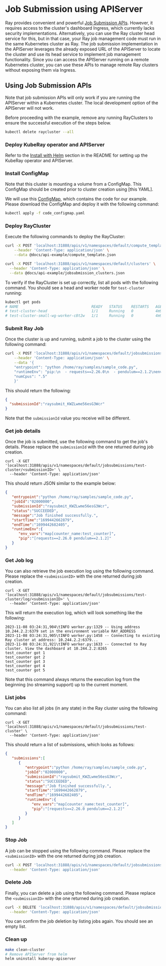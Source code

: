 # Job Submission using APIServer

Ray provides convenient and powerful [Job Submission APIs]. However, it requires access to
the cluster's dashboard Ingress, which currently lacks security implementations.
Alternatively, you can use the Ray cluster head service for this, but in that case, your
Ray job management code must run in the same Kubernetes cluster as Ray. The job submission
implementation in the APIServer leverages the already exposed URL of the APIServer to
locate the cluster and use its head service to implement job management functionality.
Since you can access the APIServer running on a remote Kubernetes cluster, you can use
these APIs to manage remote Ray clusters without exposing them via Ingress.

## Using Job Submission APIs

Note that job submission APIs will only work if you are running the APIServer within a
Kubernetes cluster. The local development option of the APIServer will not work.

Before proceeding with the example, remove any running RayClusters to ensure the successful
execution of the steps below.

```sh
kubectl delete raycluster --all
```

### Deploy KubeRay operator and APIServer

Refer to the [Install with Helm](README.md#install-with-helm) section in the README for
setting up the KubeRay operator and APIServer.

### Install ConfigMap

Note that this cluster is mounting a volume from a ConfigMap. This ConfigMap should be
created prior to cluster creation using [this YAML].

We will use this [ConfigMap], which contains the code for our example. Please download the
ConfigMap and deploy it with the following command:

```sh
kubectl apply -f code_configmap.yaml
```

### Deploy RayCluster

Execute the following commands to deploy the RayCluster:

```sh
curl -X POST 'localhost:31888/apis/v1/namespaces/default/compute_templates' \
    --header 'Content-Type: application/json' \
    --data @docs/api-example/compute_template.json

curl -X POST 'localhost:31888/apis/v1/namespaces/default/clusters' \
  --header 'Content-Type: application/json' \
  --data @docs/api-example/jobsubmission_clusters.json
```

To verify if the RayCluster is set up correctly, list all pods with the following command.
You should see a head and worker node for `test-cluster` running:

```sh
kubectl get pods
# NAME                                 READY   STATUS    RESTARTS   AGE
# test-cluster-head                    1/1     Running   0          4m9s
# test-cluster-small-wg-worker-c8t2w   1/1     Running   0          4m9s
```

### Submit Ray Job

Once the cluster is up and running, submit a job to the cluster using the following command:

```sh
curl -X POST 'localhost:31888/apis/v1/namespaces/default/jobsubmissions/test-cluster' \
    --header 'Content-Type: application/json' \
    --data '{
    "entrypoint": "python /home/ray/samples/sample_code.py",
    "runtimeEnv": "pip:\n  - requests==2.26.0\n  - pendulum==2.1.2\nenv_vars:\n  counter_name: test_counter\n",
    "numCpus": ".5"
    }'
```

This should return the following:

```json
{
  "submissionId":"raysubmit_KWZLwme56esG3Wcr"
}
```

Note that the `submissionId` value you receive will be different.

### Get job details

Once the job is submitted, use the following command to get the job's details. Please
replace the `submissionId` with the one returned during job creation.

```shell
curl -X GET 'localhost:31888/apis/v1/namespaces/default/jobsubmissions/test-cluster/<submissionID>' \
  --header 'Content-Type: application/json'
```

This should return JSON similar to the example below:

```json
{
   "entrypoint":"python /home/ray/samples/sample_code.py",
   "jobId":"02000000",
   "submissionId":"raysubmit_KWZLwme56esG3Wcr",
   "status":"SUCCEEDED",
   "message":"Job finished successfully.",
   "startTime":"1699442662879",
   "endTime":"1699442682405",
   "runtimeEnv":{
      "env_vars":"map[counter_name:test_counter]",
      "pip":"[requests==2.26.0 pendulum==2.1.2]"
   }
}
```

### Get Job log

You can also retrieve the job execution log using the following command. Please replace
the `<submissionID>` with the one returned during job creation.

```shell
curl -X GET 'localhost:31888/apis/v1/namespaces/default/jobsubmissions/test-cluster/log/<submissionID>' \
  --header 'Content-Type: application/json'
```

This will return the execution log, which will look something like the following:

```text
2023-11-08 03:24:31,904\tINFO worker.py:1329 -- Using address 10.244.2.2:6379 set in the environment variable RAY_ADDRESS
2023-11-08 03:24:31,905\tINFO worker.py:1458 -- Connecting to existing Ray cluster at address: 10.244.2.2:6379...
2023-11-08 03:24:31,921\tINFO worker.py:1633 -- Connected to Ray cluster. View the dashboard at 10.244.2.2:8265
test_counter got 1
test_counter got 2
test_counter got 3
test_counter got 4
test_counter got 5
```

Note that this command always returns the execution log from the beginning (no streaming
support) up to the current moment.

### List jobs

You can also list all jobs (in any state) in the Ray cluster using the following command:

```shell
curl -X GET 'localhost:31888/apis/v1/namespaces/default/jobsubmissions/test-cluster' \
  --header 'Content-Type: application/json'
```

This should return a list of submissions, which looks as follows:

```json
{
   "submissions":[
      {
         "entrypoint":"python /home/ray/samples/sample_code.py",
         "jobId":"02000000",
         "submissionId":"raysubmit_KWZLwme56esG3Wcr",
         "status":"SUCCEEDED",
         "message":"Job finished successfully.",
         "startTime":"1699442662879",
         "endTime":"1699442682405",
         "runtimeEnv":{
            "env_vars":"map[counter_name:test_counter]",
            "pip":"[requests==2.26.0 pendulum==2.1.2]"
         }
      }
   ]
}
```

### Stop Job

A job can be stopped using the following command. Please replace the `<submissionID>` with
the one returned during job creation.

```sh
curl -X POST 'localhost:31888/apis/v1/namespaces/default/jobsubmissions/test-cluster/<submissionID>' \
  --header 'Content-Type: application/json'
```

### Delete Job

Finally, you can delete a job using the following command. Please replace the
`<submissionID>` with the one returned during job creation.

```sh
curl -X DELETE 'localhost:31888/apis/v1/namespaces/default/jobsubmissions/test-cluster/<submissionID>' \
  --header 'Content-Type: application/json'
```

You can confirm the job deletion by listing jobs again. You should see an empty list.

### Clean up

```sh
make clean-cluster
# Remove APIServer from helm
helm uninstall kuberay-apiserver
```

[Job Submission APIs]: https://docs.ray.io/en/latest/cluster/running-applications/job-submission/rest.html
[ConfigMap]: test/job/code.yaml
